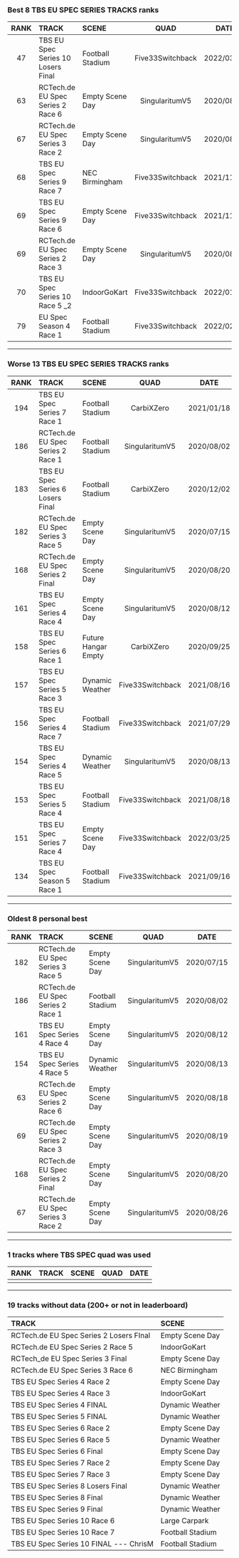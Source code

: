 ### Best 8 TBS EU SPEC SERIES TRACKS ranks
|RANK|TRACK|SCENE|QUAD|DATE|
|:---:|:---|:---|:---:|:---:|
|47|TBS EU Spec Series 10 Losers Final|Football Stadium|Five33Switchback|2022/03/03|
|63|RCTech.de EU Spec Series 2 Race 6|Empty Scene Day|SingularitumV5|2020/08/18|
|67|RCTech.de EU Spec Series 3 Race 2|Empty Scene Day|SingularitumV5|2020/08/26|
|68|TBS EU Spec Series 9 Race 7|NEC Birmingham|Five33Switchback|2021/11/14|
|69|TBS EU Spec Series 9 Race 6|Empty Scene Day|Five33Switchback|2021/11/04|
|69|RCTech.de EU Spec Series 2 Race 3|Empty Scene Day|SingularitumV5|2020/08/19|
|70|TBS EU Spec Series 10 Race 5 _2|IndoorGoKart|Five33Switchback|2022/01/23|
|79|EU Spec Season 4 Race 1|Football Stadium|Five33Switchback|2022/02/13|
---
### Worse 13 TBS EU SPEC SERIES TRACKS ranks
|RANK|TRACK|SCENE|QUAD|DATE|
|:---:|:---|:---|:---:|:---:|
|194|TBS EU Spec Series 7 Race 1|Football Stadium|CarbiXZero|2021/01/18|
|186|RCTech.de EU Spec Series 2 Race 1|Football Stadium|SingularitumV5|2020/08/02|
|183|TBS EU Spec Series 6 Losers Final|Football Stadium|CarbiXZero|2020/12/02|
|182|RCTech.de EU Spec Series 3 Race 5|Empty Scene Day|SingularitumV5|2020/07/15|
|168|RCTech.de EU Spec Series 2 Final|Empty Scene Day|SingularitumV5|2020/08/20|
|161|TBS EU Spec Series 4 Race 4|Empty Scene Day|SingularitumV5|2020/08/12|
|158|TBS EU Spec Series 6 Race 1|Future Hangar Empty|CarbiXZero|2020/09/25|
|157|TBS EU Spec Series 5 Race 3|Dynamic Weather|Five33Switchback|2021/08/16|
|156|TBS EU Spec Series 4 Race 7|Football Stadium|Five33Switchback|2021/07/29|
|154|TBS EU Spec Series 4 Race 5|Dynamic Weather|SingularitumV5|2020/08/13|
|153|TBS EU Spec Series 5 Race 4|Football Stadium|Five33Switchback|2021/08/18|
|151|TBS EU Spec Series 7 Race 4|Empty Scene Day|Five33Switchback|2022/03/25|
|134|TBS EU Spec Season 5 Race 1|Football Stadium|Five33Switchback|2021/09/16|
---
### Oldest 8 personal best
|RANK|TRACK|SCENE|QUAD|DATE|
|:---:|:---|:---|:---:|:---:|
|182|RCTech.de EU Spec Series 3 Race 5|Empty Scene Day|SingularitumV5|2020/07/15|
|186|RCTech.de EU Spec Series 2 Race 1|Football Stadium|SingularitumV5|2020/08/02|
|161|TBS EU Spec Series 4 Race 4|Empty Scene Day|SingularitumV5|2020/08/12|
|154|TBS EU Spec Series 4 Race 5|Dynamic Weather|SingularitumV5|2020/08/13|
|63|RCTech.de EU Spec Series 2 Race 6|Empty Scene Day|SingularitumV5|2020/08/18|
|69|RCTech.de EU Spec Series 2 Race 3|Empty Scene Day|SingularitumV5|2020/08/19|
|168|RCTech.de EU Spec Series 2 Final|Empty Scene Day|SingularitumV5|2020/08/20|
|67|RCTech.de EU Spec Series 3 Race 2|Empty Scene Day|SingularitumV5|2020/08/26|
---
### 1 tracks where TBS SPEC quad was used
|RANK|TRACK|SCENE|QUAD|DATE|
|:---:|:---|:---|:---:|:---:|
||||||
---
### 19 tracks without data (200+ or not in leaderboard)
|TRACK|SCENE|
|:---|:---|
|RCTech.de EU Spec Series 2 Losers FInal|Empty Scene Day|
|RCTech.de EU Spec Series 2 Race 5|IndoorGoKart|
|RCTech_de EU Spec Series 3 Final|Empty Scene Day|
|RCTech.de EU Spec Series 3 Race 6|NEC Birmingham|
|TBS EU Spec Series 4 Race 2|Empty Scene Day|
|TBS EU Spec Series 4 Race 3|IndoorGoKart|
|TBS EU Spec Series 4 FINAL|Dynamic Weather|
|TBS EU Spec Series 5 FINAL|Dynamic Weather|
|TBS EU Spec Series 6 Race 2|Empty Scene Day|
|TBS EU Spec Series 6 Race 5|Dynamic Weather|
|TBS EU Spec Series 6 Final|Empty Scene Day|
|TBS EU Spec Series 7 Race 2|Empty Scene Day|
|TBS EU Spec Series 7 Race 3|Empty Scene Day|
|TBS EU Spec Series 8 Losers Final|Dynamic Weather|
|TBS EU Spec Series 8 Final|Dynamic Weather|
|TBS EU Spec Series 9 Final|Dynamic Weather|
|TBS EU Spec Series 10 Race 6|Large Carpark|
|TBS EU Spec Series 10 Race 7|Football Stadium|
|TBS EU Spec Series 10 FINAL --- ChrisM|Football Stadium|
